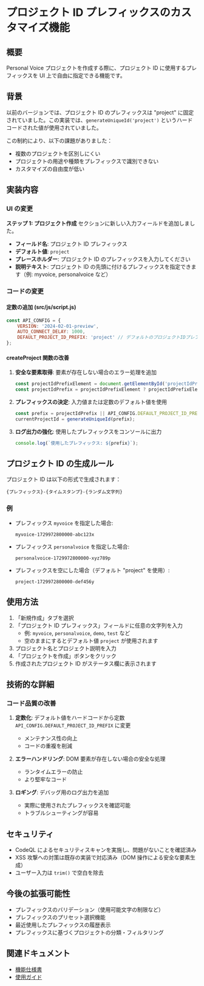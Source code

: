 # プロジェクト ID プレフィックスのカスタマイズ機能

## 概要

Personal Voice プロジェクトを作成する際に、プロジェクト ID に使用するプレフィックスを UI 上で自由に指定できる機能です。

## 背景

以前のバージョンでは、プロジェクト ID のプレフィックスは "project" に固定されていました。この実装では、`generateUniqueId('project')` というハードコードされた値が使用されていました。

この制約により、以下の課題がありました：
- 複数のプロジェクトを区別しにくい
- プロジェクトの用途や種類をプレフィックスで識別できない
- カスタマイズの自由度が低い

## 実装内容

### UI の変更

**ステップ 1: プロジェクト作成** セクションに新しい入力フィールドを追加しました。

- **フィールド名**: プロジェクト ID プレフィックス
- **デフォルト値**: `project`
- **プレースホルダー**: プロジェクト ID のプレフィックスを入力してください
- **説明テキスト**: プロジェクト ID の先頭に付けるプレフィックスを指定できます（例: myvoice, personalvoice など）

### コードの変更

#### 定数の追加 (src/js/script.js)

```javascript
const API_CONFIG = {
    VERSION: '2024-02-01-preview',
    AUTO_CONNECT_DELAY: 1000,
    DEFAULT_PROJECT_ID_PREFIX: 'project' // デフォルトのプロジェクトIDプレフィックス
};
```

#### createProject 関数の改善

1. **安全な要素取得**: 要素が存在しない場合のエラー処理を追加
   ```javascript
   const projectIdPrefixElement = document.getElementById('projectIdPrefix');
   const projectIdPrefix = projectIdPrefixElement ? projectIdPrefixElement.value.trim() : '';
   ```

2. **プレフィックスの決定**: 入力値または定数のデフォルト値を使用
   ```javascript
   const prefix = projectIdPrefix || API_CONFIG.DEFAULT_PROJECT_ID_PREFIX;
   currentProjectId = generateUniqueId(prefix);
   ```

3. **ログ出力の強化**: 使用したプレフィックスをコンソールに出力
   ```javascript
   console.log(`使用したプレフィックス: ${prefix}`);
   ```

## プロジェクト ID の生成ルール

プロジェクト ID は以下の形式で生成されます：

```
{プレフィックス}-{タイムスタンプ}-{ランダム文字列}
```

### 例

- プレフィックス `myvoice` を指定した場合:
  ```
  myvoice-1729972800000-abc123x
  ```

- プレフィックス `personalvoice` を指定した場合:
  ```
  personalvoice-1729972800000-xyz789p
  ```

- プレフィックスを空にした場合（デフォルト "project" を使用）:
  ```
  project-1729972800000-def456y
  ```

## 使用方法

1. 「新規作成」タブを選択
2. 「プロジェクト ID プレフィックス」フィールドに任意の文字列を入力
   - 例: `myvoice`, `personalvoice`, `demo`, `test` など
   - 空のままにするとデフォルト値 `project` が使用されます
3. プロジェクト名とプロジェクト説明を入力
4. 「プロジェクトを作成」ボタンをクリック
5. 作成されたプロジェクト ID がステータス欄に表示されます

## 技術的な詳細

### コード品質の改善

1. **定数化**: デフォルト値をハードコードから定数 `API_CONFIG.DEFAULT_PROJECT_ID_PREFIX` に変更
   - メンテナンス性の向上
   - コードの重複を削減

2. **エラーハンドリング**: DOM 要素が存在しない場合の安全な処理
   - ランタイムエラーの防止
   - より堅牢なコード

3. **ロギング**: デバッグ用のログ出力を追加
   - 実際に使用されたプレフィックスを確認可能
   - トラブルシューティングが容易

## セキュリティ

- CodeQL によるセキュリティスキャンを実施し、問題がないことを確認済み
- XSS 攻撃への対策は既存の実装で対応済み（DOM 操作による安全な要素生成）
- ユーザー入力は `trim()` で空白を除去

## 今後の拡張可能性

- プレフィックスのバリデーション（使用可能文字の制限など）
- プレフィックスのプリセット選択機能
- 最近使用したプレフィックスの履歴表示
- プレフィックスに基づくプロジェクトの分類・フィルタリング

## 関連ドキュメント

- [機能仕様書](specification.md)
- [使用ガイド](usage-guide.md)
